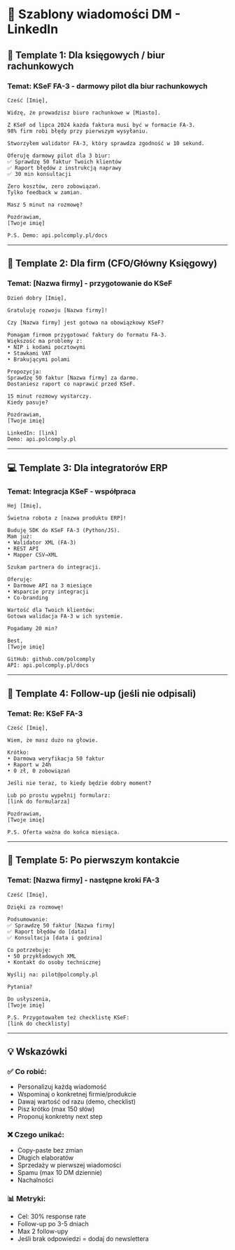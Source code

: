 # 📨 Szablony wiadomości DM - LinkedIn

## 🎯 Template 1: Dla księgowych / biur rachunkowych

### Temat: KSeF FA-3 - darmowy pilot dla biur rachunkowych

```
Cześć [Imię],

Widzę, że prowadzisz biuro rachunkowe w [Miasto]. 

Z KSeF od lipca 2024 każda faktura musi być w formacie FA-3. 
98% firm robi błędy przy pierwszym wysyłaniu.

Stworzyłem walidator FA-3, który sprawdza zgodność w 10 sekund.

Oferuję darmowy pilot dla 3 biur:
✅ Sprawdzę 50 faktur Twoich klientów
✅ Raport błędów z instrukcją naprawy
✅ 30 min konsultacji

Zero kosztów, zero zobowiązań.
Tylko feedback w zamian.

Masz 5 minut na rozmowę?

Pozdrawiam,
[Twoje imię]

P.S. Demo: api.polcomply.pl/docs
```

---

## 🏢 Template 2: Dla firm (CFO/Główny Księgowy)

### Temat: [Nazwa firmy] - przygotowanie do KSeF

```
Dzień dobry [Imię],

Gratuluję rozwoju [Nazwa firmy]!

Czy [Nazwa firmy] jest gotowa na obowiązkowy KSeF?

Pomagam firmom przygotować faktury do formatu FA-3.
Większość ma problemy z:
• NIP i kodami pocztowymi
• Stawkami VAT
• Brakującymi polami

Propozycja:
Sprawdzę 50 faktur [Nazwa firmy] za darmo.
Dostaniesz raport co naprawić przed KSeF.

15 minut rozmowy wystarczy.
Kiedy pasuje?

Pozdrawiam,
[Twoje imię]

LinkedIn: [link]
Demo: api.polcomply.pl
```

---

## 💻 Template 3: Dla integratorów ERP

### Temat: Integracja KSeF - współpraca

```
Hej [Imię],

Świetna robota z [nazwa produktu ERP]!

Buduję SDK do KSeF FA-3 (Python/JS).
Mam już:
• Walidator XML (FA-3)
• REST API
• Mapper CSV→XML

Szukam partnera do integracji.

Oferuję:
• Darmowe API na 3 miesiące
• Wsparcie przy integracji
• Co-branding

Wartość dla Twoich klientów:
Gotowa walidacja FA-3 w ich systemie.

Pogadamy 20 min?

Best,
[Twoje imię]

GitHub: github.com/polcomply
API: api.polcomply.pl/docs
```

---

## 🚀 Template 4: Follow-up (jeśli nie odpisali)

### Temat: Re: KSeF FA-3

```
Cześć [Imię],

Wiem, że masz dużo na głowie.

Krótko:
• Darmowa weryfikacja 50 faktur
• Raport w 24h
• 0 zł, 0 zobowiązań

Jeśli nie teraz, to kiedy będzie dobry moment?

Lub po prostu wypełnij formularz:
[link do formularza]

Pozdrawiam,
[Twoje imię]

P.S. Oferta ważna do końca miesiąca.
```

---

## 📧 Template 5: Po pierwszym kontakcie

### Temat: [Nazwa firmy] - następne kroki FA-3

```
Cześć [Imię],

Dzięki za rozmowę!

Podsumowanie:
✅ Sprawdzę 50 faktur [Nazwa firmy]
✅ Raport błędów do [data]
✅ Konsultacja [data i godzina]

Co potrzebuję:
• 50 przykładowych XML
• Kontakt do osoby technicznej

Wyślij na: pilot@polcomply.pl

Pytania?

Do usłyszenia,
[Twoje imię]

P.S. Przygotowałem też checklistę KSeF:
[link do checklisty]
```

---

## 💡 Wskazówki

### ✅ Co robić:
- Personalizuj każdą wiadomość
- Wspominaj o konkretnej firmie/produkcie
- Dawaj wartość od razu (demo, checklist)
- Pisz krótko (max 150 słów)
- Proponuj konkretny next step

### ❌ Czego unikać:
- Copy-paste bez zmian
- Długich elaboratów
- Sprzedaży w pierwszej wiadomości
- Spamu (max 10 DM dziennie)
- Nachalności

### 📊 Metryki:
- Cel: 30% response rate
- Follow-up po 3-5 dniach
- Max 2 follow-upy
- Jeśli brak odpowiedzi = dodaj do newslettera
